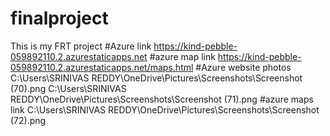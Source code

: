 # finalproject
This is my FRT project
#Azure link 
https://kind-pebble-059892110.2.azurestaticapps.net
#azure map link 
https://kind-pebble-059892110.2.azurestaticapps.net/maps.html
#Azure website photos
C:\Users\SRINIVAS REDDY\OneDrive\Pictures\Screenshots\Screenshot (70).png
C:\Users\SRINIVAS REDDY\OneDrive\Pictures\Screenshots\Screenshot (71).png
#azure maps link
C:\Users\SRINIVAS REDDY\OneDrive\Pictures\Screenshots\Screenshot (72).png
